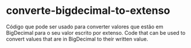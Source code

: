 # converte-bigdecimal-to-extenso
Código que pode ser usado para converter valores que estão em BigDecimal para o seu valor escrito por extenso.
Code that can be used to convert values ​​that are in BigDecimal to their written value.
